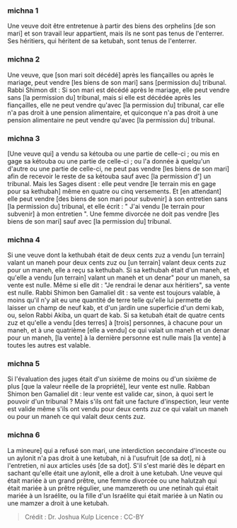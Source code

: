 
### michna 1
Une veuve doit être entretenue à partir des biens des orphelins [de son mari] et son travail leur appartient, mais ils ne sont pas tenus de l'enterrer. Ses héritiers, qui héritent de sa ketubah, sont tenus de l'enterrer.

### michna 2
Une veuve, que [son mari soit décédé] après les fiançailles ou après le mariage, peut vendre [les biens de son mari] sans [permission du] tribunal. Rabbi Shimon dit : Si son mari est décédé après le mariage, elle peut vendre sans [la permission du] tribunal, mais si elle est décédée après les fiançailles, elle ne peut vendre qu'avec [la permission du] tribunal, car elle n'a pas droit à une pension alimentaire, et quiconque n'a pas droit à une pension alimentaire ne peut vendre qu'avec [la permission du] tribunal.

### michna 3
[Une veuve qui] a vendu sa kétouba ou une partie de celle-ci ; ou mis en gage sa kétouba ou une partie de celle-ci ; ou l'a donnée à quelqu'un d'autre ou une partie de celle-ci, ne peut pas vendre [les biens de son mari] afin de recevoir le reste de sa kétouba sauf avec [la permission d'] un tribunal. Mais les Sages disent : elle peut vendre [le terrain mis en gage pour sa kethubah] même en quatre ou cinq versements.  Et [en attendant] elle peut vendre [des biens de son mari pour subvenir] à son entretien sans [la permission du] tribunal, et elle écrit : " J'ai vendu [le terrain pour subvenir] à mon entretien ". Une femme divorcée ne doit pas vendre [les biens de son mari] sauf avec [la permission du] tribunal.

### michna 4
Si une veuve dont la kethubah était de deux cents zuz a vendu [un terrain] valant un maneh pour deux cents zuz ou [un terrain] valant deux cents zuz pour un maneh, elle a reçu sa kethubah. Si sa kethubah était d'un maneh, et qu'elle a vendu [un terrain] valant un maneh et un denar" pour un maneh, sa vente est nulle. Même si elle dit : "Je rendrai le denar aux héritiers", sa vente est nulle. Rabbi Shimon ben Gamaliel dit : sa vente est toujours valable, à moins qu'il n'y ait eu une quantité de terre telle qu'elle lui permette de laisser un champ de neuf kab, et d'un jardin une superficie d'un demi kab, ou, selon Rabbi Akiba, un quart de kab. Si sa ketubah était de quatre cents zuz et qu'elle a vendu [des terres] à [trois] personnes, à chacune pour un maneh, et à une quatrième [elle a vendu] ce qui valait un maneh et un denar pour un maneh, [la vente] à la dernière personne est nulle mais [la vente] à toutes les autres est valable.

### michna 5
Si l'évaluation des juges était d'un sixième de moins ou d'un sixième de plus [que la valeur réelle de la propriété], leur vente est nulle. Rabban Shimon ben Gamaliel dit : leur vente est valide car, sinon, à quoi sert le pouvoir d'un tribunal ? Mais s'ils ont fait une facture d'inspection, leur vente est valide même s'ils ont vendu pour deux cents zuz ce qui valait un maneh ou pour un maneh ce qui valait deux cents zuz.

### michna 6
La mineure] qui a refusé son mari, une interdiction secondaire d'inceste ou un aylonit n'a pas droit à une ketubah, ni à l'usufruit [de sa dot], ni à l'entretien, ni aux articles usés [de sa dot]. S'il s'est marié dès le départ en sachant qu'elle était une aylonit, elle a droit à une ketubah. Une veuve qui était mariée à un grand prêtre, une femme divorcée ou une halutzah qui était mariée à un prêtre régulier, une mamzereth ou une netinah qui était mariée à un Israélite, ou la fille d'un Israélite qui était mariée à un Natin ou une mamzer a droit à une ketubah.

>Crédit : Dr. Joshua Kulp
>Licence : CC-BY
